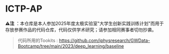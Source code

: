 # ICTP-AP

**⚠️注** ：本仓库是本人参加2025年度太极实验室"大学生创新实践训练计划"而用于存放参赛作品的代码仓库，代码仅供学术研究；请参加相同赛事者切勿抄袭。
> 代码所用的Tookits : https://github.com/iphysresearch/GWData-Bootcamp/tree/main/2023/deep_learning/baseline
